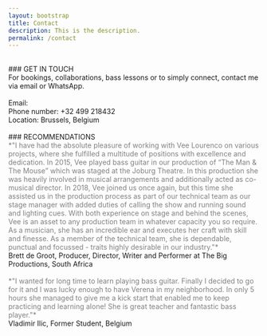 ```yaml
---
layout: bootstrap
title: Contact
description: This is the description.
permalink: /contact
---
```


<br />
### GET IN TOUCH
<br />
For bookings, collaborations, bass lessons or to simply connect, contact me via email or WhatsApp.
<br />
<br />
Email: <veexxbass@gmail.com>
<br />
Phone number: +32 499 218432
<br />
Location: Brussels, Belgium
<br />
<br />
### RECOMMENDATIONS
<br />
<span style="color: grey;">*"I have had the absolute pleasure of working with Vee Lourenco on various projects, where she fulfilled a multitude of positions with excellence and dedication. In 2015, Vee played bass guitar in our production of “The Man & The Mouse” which was staged at the Joburg Theatre. In this production she was heavily involved in musical arrangements and additionally acted as co-musical director. In 2018, Vee joined us once again, but this time she assisted us in the production process as part of our technical team as our stage manager with added duties of calling the show and running sound and lighting cues. With both experience on stage and behind the scenes, Vee is an asset to any production team in whatever capacity you so require. As a musician, she has an incredible ear and executes her craft with skill and finesse. As a member of the technical team, she is dependable, punctual and focussed - traits highly desirable in our industry."*</span> 
<br />
Brett de Groot, Producer, Director, Writer and Performer at The Big Productions, South Africa
<br />
<br />
<span style="color: grey;">*"I wanted for long time to learn playing bass guitar. Finally I decided to go for it and I was lucky enough to have Verena in my neighborhood. In only 5 hours she managed to give me a kick start that enabled me to keep practicing and learning alone! She is great teacher and fantastic bass player."*</span>
<br />
Vladimir Ilic, Former Student, Belgium
<br />
<br />